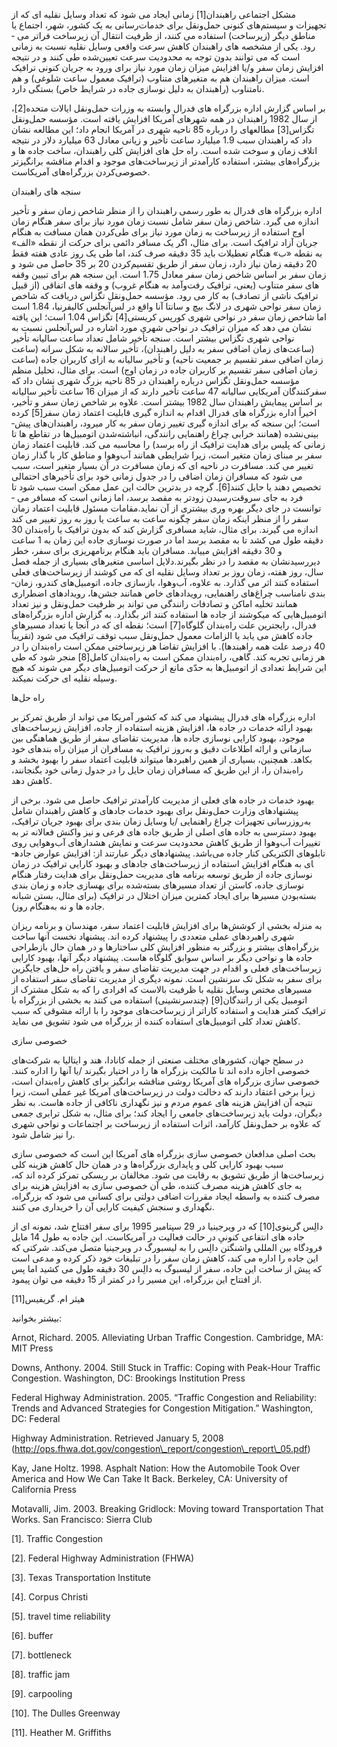   مشکل اجتماعی راه­بندان[1] زمانی ایجاد می­ شود که تعداد وسایل نقلیه ­ای که از تجهیزات و سیستم‌های کنونی حمل‌ونقل برای خدمات‌رسانی به یک کشور، شهر، اجتماع یا مناطق دیگر (زیرساخت) استفاده می­ کنند، از ظرفیت انتقال آن زیرساخت فراتر می ­رود. یکی از مشخصه­ های راه­بندان کاهش سرعت واقعی وسایل نقلیه نسبت به زمانی است که می­ توانند بدون توجه به محدودیت سرعت تعیین‌شده طی کنند و در نتیجه افزایش زمان سفر و/یا افزایش میزان زمان مورد نیاز برای ورود به جریان کنونی ترافیک است. میزان راه­بندان هم به متغیرهای متناوب (ترافیک معمول ساعت شلوغی) و هم نامتناوب (راهبندان به دلیل نوسازی جاده در شرایط خاص) بستگی دارد.

 بر اساس گزارش اداره بزرگراه­ های فدرال وابسته به وزرات حمل‌ونقل ایالات متحده[2]، از سال 1982 راه­بندان در همه شهرهای آمریکا افزایش یافته است. مؤسسه حمل‌ونقل تگزاس[3] مطالعه­ای را درباره 85 ناحیه شهری در آمریکا انجام داد؛ این مطالعه نشان داد که راهبندان سبب 1.9 میلیارد ساعت تأخیر و زیانی معادل 63 میلیارد دلار در نتیجه اتلاف زمان و سوخت شده است. راه ­حل­ های افزایش کلی راهبندان، ساخت جاده ­ها و بزرگراه‌های بیشتر، استفاده کارآمدتر از زیرساخت‌های موجود و اقدام مناقشه ­برانگیزتر خصوصی‌کردن بزرگراه‌های آمریکاست.

سنجه­ های راه­بندان

 اداره بزرگراه­ های فدرال به طور رسمی راه­بندان را از منظر شاخص زمان سفر و تأخیر اندازه می­ گیرد. شاخص زمان سفر شامل نسبت زمان مورد نیاز برای سفر هنگام زمان اوج استفاده از زیرساخت به زمان مورد نیاز برای طی‌کردن همان مسافت به هنگام جریان آزاد ترافیک است. برای مثال، اگر یک مسافر دائمی برای حرکت از نقطه «الف» به نقطه «ب» هنگام تعطیلات باید 35 دقیقه صرف کند، اما طی یک روز عادی هفته فقط 20 دقیقه زمان نیاز دارد، زمان سفر از طریق تقسیم‌کردن 20 بر 35 حاصل می­ شود و زمان سفر بر اساس شاخص زمان سفر معادل 1.75 است. این سنجه هم برای تبیین وقفه ­های سفر متناوب (یعنی، ترافیک رفت‌و‌آمد به هنگام غروب) و وقفه ­های اتفاقی (از قبیل ترافیک ناشی از تصادف) به کار می­ رود. مؤسسه حمل‌ونقل تگزاس دریافت که شاخص زمان سفر نواحی شهری در لانگ بیچ و سانتا آنا واقع در لس‌آنجلس کالیفرنیا، 1.84 است اما شاخص زمان سفر در نواحی شهری کورپس کریستی[4] تگزاس 1.04 است؛ این یافته نشان می ­دهد که میزان ترافیک در نواحی شهری مورد اشاره در لس‌آنجلس نسبت به نواحی شهری تگزاس بیشتر است. سنجه تأخیر شامل تعداد ساعت سالیانه تأخیر (ساعت‌های زمان اضافی سفر به دلیل راه­بندان)، تأخیر سالانه به شکل سرانه (ساعت زمان اضافی سفر تقسیم بر جمعیت ناحیه) و تأخیر سالیانه به ازای کاربران جاده (ساعت زمان اضافی سفر تقسیم بر کاربران جاده در زمان اوج) است. برای مثال، تحلیل منظم مؤسسه حمل‌ونقل تگزاس درباره راه­بندان در 85 ناحیه بزرگ شهری نشان داد که سفرکنندگان آمریکایی سالیانه 47 ساعت تأخیر دارند که از میزان 16 ساعت تأخیر سالیانه بر اساس پیمایش راه­بندان سال 1982 بیشتر است. علاوه بر شاخص زمان سفر و تأخیر، اخیراً اداره بزرگراه ­های فدرال اقدام به اندازه­ گیری قابلیت اعتماد زمان سفر[5] کرده است؛ این سنجه که برای اندازه ­گیری تغییر زمان سفر به کار می­رود، راه­بندان‌های پیش­ بینی‌نشده (همانند خرابی چراغ راهنمایی رانندگی، انباشته‌شدن اتومبیل‌ها در تقاطع ­ها تا زمانی که پلیس برای هدایت ترافیک از راه برسد) را محاسبه می­ کند. قابلیت اعتماد زمان سفر بر مبنای زمان متغیر است، زیرا شرایطی همانند آب‌وهوا و مناطق کار با گذار زمان تغییر می­ کند. مسافرت در ناحیه ­ای که زمان مسافرت در آن بسیار متغیر است، سبب می­ شود که مسافران زمان اضافی را در جدول زمانی خود برای تأخیرهای احتمالی تخصیص دهند یا حایل کنند[6]. گرچه در بدترین حالت این عمل ممکن است سبب شود تا فرد به جای سروقت‌رسیدن زودتر به مقصد برسد، اما زمانی است که مسافر می ­توانست در جای دیگر بهره ­وری بیشتری از آن نماید.مقامات مسئول قابلیت اعتماد زمان سفر را از منظر اینکه زمان سفر چگونه ساعت به ساعت یا روز به روز تغییر می­ کند اندازه می­ گیرند. برای مثال، شاید مسافری گزارش کند که بدون ترافیک یا راه‌بندان 30 دقیقه طول می ­کشد تا به مقصد برسد اما در صورت نوسازی جاده این زمان به 1 ساعت و 30 دقیقه افزایش می­یابد. مسافران باید هنگام برنامه­ریزی برای سفر، خطر دیررسیدنشان به مقصد را در نظر بگیرند.دلایل اساسی متغیرهای بسیاری از جمله فصل سال، روز هفته، زمان روز بر تعداد وسایل نقلیه ­ای که می­ کوشند از زیرساخت‌های فعلی استفاده کنند اثر می­ گذارد. به­ علاوه، آب‌وهوا، بازسازی جاده، اتومبیل‌های کندرو، زمان­ بندی نامناسب چراغ‌های راهنمایی، رویدادهای خاص همانند جشن‌ها، رویدادهای اضطراری همانند تخلیه اماکن و تصادفات رانندگی می­ تواند بر ظرفیت حمل‌ونقل و نیز تعداد اتومبیل‌هایی که می­کوشند از جاده­ ها استفاده کنند اثر بگذارد. به گزارش اداره بزرگراه‌های فدرال، رایج­ترین علت راه‌بندان گلوگاه[7] است؛ نقطه ­ای که در آنجا یا تعداد مسیرهای جاده کاهش می­ یابد یا الزامات معمول حمل‌ونقل سبب توقف ترافیک می ­شود (تقریباً 40 درصد علت همه راهبندها). با افزایش تقاضا هر زیرساختی ممکن است راه‌بندان را در هر زمانی تجربه کند. گاهی، راه‌بندان ممکن است به راه‌بندان کامل[8] منجر شود که طی این شرایط تعدادی از اتومبیل‌ها به حدّی مانع از حرکت اتومبیل‌های دیگر می­ شوند که هیچ وسیله نقلیه ­ای حرکت نمی­کند.

 راه ­حل‌ها

اداره بزرگراه­ های فدرال پیشنهاد می ­کند که کشور آمریکا می ­تواند از طریق تمرکز بر بهبود ارائه خدمات در جاده ­ها، افزایش هزینه استفاده از جاده، افزایش زیرساخت‌های موجود، بهبود کارایی نوسازی جاده ­ها، مدیریت تقاضای سفر از طریق هماهنگی بین سازمانی و ارائه اطلاعات دقیق و به‌روز ترافیک به مسافران از میزان راه­ بندهای خود بکاهد. همچنین، بسیاری از همین راهبردها می­تواند قابلیت اعتماد سفر را بهبود بخشد و راه‌بندان را، از این طریق که مسافران زمان حایل را در جدول زمانی خود بگنجانند، کاهش دهد.

بهبود خدمات در جاده­ های فعلی از مدیریت کارآمدتر ترافیک حاصل می شود. برخی از پیشنهادهای وزارت حمل‌ونقل برای بهبود خدمات جاده­ای و کاهش راه­بندان شامل به‌روزرسانی تجهیزات چراغ راهنمایی /یا وسایل زمان­ بندی برای بهبود جریان ترافیک، بهبود دسترسی به جاده­ های اصلی از طریق جاده های فرعی و نیز واکنش فعالانه ­تر به تغییرات آب‌وهوا از طریق کاهش محدودیت سرعت و نمایش هشدارهای آب‌وهوایی روی تابلوهای الکتریکی کنار جاده می‌باشد. پیشنهادهای دیگر عبارتند از: افزایش عوارض جاده­ای به هنگام افزایش استفاده از زیرساخت‌های جاده­ای و بهبود کارایی ترافیک در زمان نوسازی جاده از طریق توسعه برنامه ­های مدیریت حمل‌ونقل برای هدایت رفتار هنگام نوسازی جاده، کاستن از تعداد مسیرهای بسته‌شده برای بهسازی جاده و زمان ­بندی بسته‌بودن مسیرها برای ایجاد کمترین میزان اختلال در ترافیک (برای مثال، بستن شبانه جاده ­ها و نه به‌هنگام روز).

 به منزله بخشی از کوشش‌ها برای افزایش قابلیت اعتماد سفر، مهندسان و برنامه ­ریزان شهری راهبردهای عملی متعددی را پیشنهاد کرده ­اند. پیشنهاد نخست آنها ساخت بزرگراه‌های بیشتر و بزرگتر به منظور افزایش کلی ساختارها و در همان حال بازطراحی جاده ­ها و نواحی دیگر بر اساس سوابق گلوگاه ­هاست. پیشنهاد دیگر آنها، بهبود کارایی زیرساخت‌های فعلی و اقدام در جهت مدیریت تقاضای سفر و یافتن راه­ حل‌های جایگزین برای سفر به شکل تک­ سرنشین است. نمونه دیگری از مدیریت تقاضای سفر استفاده از مسیرهای مختص وسایل نقلیه با ظرفیت بالاست که افرادی را که به شکل مشترک از اتومبیل یکی از رانندگان[9] (چندسرنشینی) استفاده می­ کنند به بخشی از بزرگراه با ترافیک کمتر هدایت و استفاده کاراتر از زیرساخت‌های موجود را با ارائه مشوقی که سبب کاهش تعداد کلی اتومبیل‌های استفاده ­کننده از بزرگراه می­ شود تشویق می ­نماید. 

خصوصی ­سازی

در سطح جهان، کشورهای مختلف صنعتی از جمله کانادا، هند و ایتالیا به شرکت‌های خصوصی اجازه داده ­اند تا مالکیت بزرگراه­ ها را در اختیار بگیرند /یا آنها را اداره کنند. خصوصی­ سازی بزرگراه ­های آمریکا روشی مناقشه برانگیز برای کاهش راه‌بندان است، زیرا برخی اعتقاد دارند که دخالت دولت در زیرساخت‌های آمریکا غیر عملی است، زیرا نتیجه آن افزایش هزینه­ های عموم مردم و نیز نگهداری ناکافی از جاده­ هاست. به نظر دیگران، دولت باید زیرساخت‌های جامعی را ایجاد کند؛ برای مثال، به شکل ترابری جمعی که علاوه بر حمل‌ونقل کارآمد، اثرات استفاده از زیرساخت بر اجتماعات و نواحی شهری را نیز شامل شود.

بحث اصلی مدافعان خصوصی­ سازی بزرگراه­ های آمریکا این است که خصوصی­ سازی سبب بهبود کارایی کلی و پایداری بزرگراه‌ها و در همان حال کاهش هزینه کلی زیرساخت‌ها از طریق تشویق به رقابت می ­شود. مخالفان بر ریسکی تمرکز کرده ­اند که، به جای کاهش هزینه مصرف ­کننده، طی آن خصوصی­ سازی به افزایش هزینه برای مصرف­ کننده به ­واسطه ایجاد مقررات اضافی دولتی برای کسانی می ­شود که بزرگراه‌، نگهداری و سنجش کیفیت کارایی آن را خریداری می­ کنند.

 دالِس گرینوی[10] که در ویرجینیا در 29 سپتامبر 1995 برای سفر افتتاح شد، نمونه ­ای از جاده­ های انتفاعی کنونیِ در حالت فعالیت در آمریکاست. این جاده به طول 14 مایل فرودگاه بین ­المللی واشنگتن دالِس را به لیسبورگ در ویرجینیا متصل می‌کند. شرکتی که این جاده را اداره می­ کند، کاهش زمان سفر را در تبلیغات خود ذکر کرده و مدعی است که پیش از ساخت این جاده، سفر از لیسبوگ به دالِس 30 دقیقه طول می­ کشید اما پس از افتتاح این بزرگراه، این مسیر را در کمتر از 15 دقیقه می­ توان پیمود. 

هیثر ام. گریفیس[11]

بیشتر بخوانید:

Arnot, Richard. 2005. Alleviating Urban Traffic Congestion. Cambridge, MA: MIT Press

Downs, Anthony. 2004. Still Stuck in Traffic: Coping with Peak-Hour Traffic Congestion. Washington, DC: Brookings Institution Press

Federal Highway Administration. 2005. “Traffic Congestion and Reliability: Trends and Advanced Strategies for Congestion Mitigation.” Washington, DC: Federal

Highway Administration. Retrieved January 5, 2008 (http://ops.fhwa.dot.gov/congestion\_report/congestion\_report\_05.pdf)

Kay, Jane Holtz. 1998. Asphalt Nation: How the Automobile Took Over America and How We Can Take It Back. Berkeley, CA: University of California Press

Motavalli, Jim. 2003. Breaking Gridlock: Moving toward Transportation That Works. San Francisco: Sierra Club

 [1]. Traffic Congestion 

[2]. Federal Highway Administration (FHWA) 

[3]. Texas Transportation Institute

[4]. Corpus Christi

[5]. travel time reliability

[6]. buffer

[7]. bottleneck

[8]. traffic jam

[9]. carpooling

[10]. The Dulles Greenway

[11]. Heather M. Griffiths

 

 

 

 
